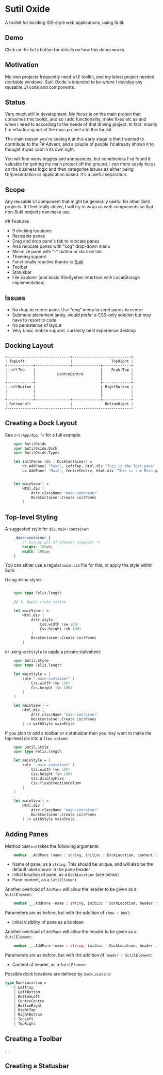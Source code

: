 # Sutil Oxide

A toolkit for building IDE-style web applications, using Sutil.

## Demo

Click on the `Help` button for details on how this demo works.

## Motivation

My own projects frequently need a UI toolkit, and my latest project needed dockable windows. Sutil Oxide is intended to be where I develop any reusable UI code and components.

## Status
Very much still in development. My focus is on the main project that consumes this toolkit, and so I add functionality, make fixes etc as and when I need to according to the needs of that driving project. In fact, mostly I'm refactoring out of the main project into this toolkit.

The main reason you're seeing it at this early stage is that I wanted to contribute to the F# Advent, and a couple of people I'd already shown it to thought it was cool in its own right.

You will find many niggles and annoyances, but nonetheless I've found it valuable for getting my main project off the ground. I can more easily focus on the business logic and then categorise issues as either being UI/presentation or application based. It's a useful separation.

## Scope

Any reusable UI component that might be generally useful for other Sutil projects. If I feel really clever, I will try to wrap as web components so that non-Sutil projects can make use.

## Features

- 9 docking locations
- Resizable panes
- Drag and drop pane's tab to relocate panes
- Also relocate panes with "cog" drop-down menu
- Minimize pane with "-" button or click on tab
- Theming support
- Functionally reactive thanks to [Sutil](https://sutil.dev)
- Toolbar
- Statusbar
- File Explorer (and basic IFileSystem interface with LocalStorage implementation)

## Issues
- No drag *to* centre pane. Use "cog" menu to send panes to centre
- Submenu placement janky, would prefer a CSS-only solution but may have to resort to code
- No persistence of layout
- Very basic mobile support, currently best experience desktop

## Docking Layout

```
+-----------------------------+---------------------------+
| TopLeft                     |                  TopRight |
+------------+----------------+-------------+-------------+
| LeftTop    |                              |    RightTop |
|            |          CentreCentre        |             |
|            |                              |             |
+------------+                              +-------------+
| LeftBottom |                              | RightBottom |
|            |                              |             |
|            |                              |             |
+------------+----------------+-------------+-------------+
| BottomLeft                  |               BottomRight |
+-----------------------------+---------------------------+
```

## Creating a Dock Layout

See `src/App/App.fs` for a full example.

```fs
    open SutilOxide
    open SutilOxide.Dock
    open SutilOxide.Types

    let initPanes (dc : DockContainer) =
        dc.AddPane( "Test", LeftTop, Html.div "This is the Test pane" )
        dc.AddPane( "Main", CentreCentre, Html.div "This is the Main pane" )


    let mainView() =
        Html.div [
            Attr.className "main-container"
            DockContainer.Create initPanes
        ]
```

## Top-level Styling

A suggested style for `div.main-container`:

```css
    .dock-container {
        /* Occupy all of browser viewport */
        height: 100vh;
        width: 100vw;
    }
```

You can either use a regular `main.css` file for this, or apply the style within Sutil:

Using inline styles:

```fs

    open type Feliz.length

    // 1. Apply style inline

    let mainView() =
        Html.div [
            Attr.style [
                Css.width (vw 100)
                Css.height (vh 100)
            ]
            DockContainer.Create initPanes
        ]
```

or using `withStyle` to apply a private stylesheet:

```fs
    open Sutil.Style
    open type Feliz.length

    let mainStyle = [
        rule ".main-container" [
            Css.width (vw 100)
            Css.height (vh 100)
        ]
    ]

    let mainView() =
        Html.div [
            Attr.className "main-container"
            DockContainer.Create initPanes
        ] |> withStyle mainStyle
```

If you plan to add a toolbar or a statusbar then you may want to make the top-level div into a `flex column`:

```fs
    open Sutil.Style
    open type Feliz.length

    let mainStyle = [
        rule ".main-container" [
            Css.width (vw 100)
            Css.height (vh 100)
            Css.displayFlex
            Css.flexDirectionColumn
        ]
    ]

    let mainView() =
        Html.div [
            Attr.className "main-container"
            DockContainer.Create initPanes
        ] |> withStyle mainStyle
```

## Adding Panes

Method `AddPane` takes the following arguments:

```fs
    member _.AddPane (name : string, initLoc : DockLocation, content : SutilElement )
```

- Name of pane, as a `string`. This should be unique, and will also be the default label shown in the pane header
- Initial location of pane, as a `DockLocation` (see below)
- Pane content, as a `SutilElement`


Another overload of `AddPane` will allow the header to be given as a `SutilElement`:

```fs
    member __.AddPane (name : string, initLoc : DockLocation, header : SutilElement, content : SutilElement, show : bool ) =
```

Parameters are as before, but with the addition of `show : bool`:
- Initial visibility of pane as a boolean

Another overload of `AddPane` will allow the header to be given as a `SutilElement`:

```fs
    member __.AddPane (name : string, initLoc : DockLocation, header : SutilElement, content : SutilElement, show : bool ) =
```

Parameters are as before, but with the addition of `header : SutilElement`:

- Content of header, as a `SutilElement`.

Possible dock locations are defined by `DockLocation`:

```fs
type DockLocation =
    | LeftTop
    | LeftBottom
    | BottomLeft
    | CentreCentre
    | BottomRight
    | RightTop
    | RightBottom
    | TopLeft
    | TopRight
```

## Creating a Toolbar

...

## Creating a Statusbar